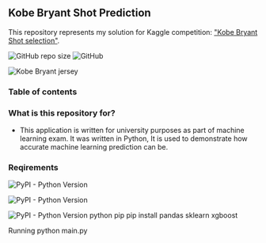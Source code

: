 

## Kobe Bryant Shot Prediction
This repository represents my solution for Kaggle competition: ["Kobe Bryant Shot selection"](https://www.kaggle.com/xvivancos/kobe-bryant-shot-selection). 

![GitHub repo size](https://img.shields.io/github/repo-size/milanbojovic/kaggle-kobe-bryant-shot-selection) ![GitHub](https://img.shields.io/github/license/milanbojovic/kaggle-kobe-bryant-shot-selection)



![Kobe Bryant jersey](https://storage.googleapis.com/kaggle-competitions/kaggle/5185/logos/front_page.png) 

### Table of contents


### What is this repository for? 

 - This application is written for university purposes as part of machine learning exam. It was written in Python, It is used to demonstrate how accurate machine learning prediction can be. 
  

### Reqirements

  ![PyPI - Python Version](https://img.shields.io/pypi/pyversions/3)

![PyPI - Python Version](https://img.shields.io/badge/python-pandas-blue)

![PyPI - Python Version]([https://img.shields.io/badge/python-pip-blue](https://img.shields.io/badge/python-pip-blue))
  python pip
pip install pandas sklearn xgboost

Running
python main.py
<!--stackedit_data:
eyJoaXN0b3J5IjpbMTY4MDMxMzExMSwtMTU0NDAyMDYxNCwtMj
E1ODgzOTc0LC0zNTE3NjYwNjcsLTQ3MDM2NTI4NywtMTI1Njc1
OTkyLC0xMzAzNzc1NTUyLC0xNDU1NjY2MDk4LDE2MDE1ODQwMD
MsMzI1OTg5NzMsMzUyMTk0MzMzLC0xMTc3NjgyMTE5XX0=
-->